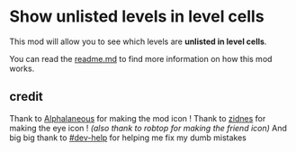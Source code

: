 # Show unlisted levels in level cells

This mod will allow you to see which levels are **<cb>unlisted in level cells</cb>**.

You can read the [readme.md](https://github.com/Geming400/ShowUnlistedLevelsInLevelCells/blob/main/README.md) to find more information on how this mod works.

## credit

Thank to [Alphalaneous](https://geode-sdk.org/mods?developer=alphalaneous) for making the mod icon !
Thank to [zidnes](https://x.com/xviaexclusive) for making the eye icon !
*(also thank to robtop for making the friend icon)*
And big big thank to [#dev-help](https://discord.com/channels/911701438269386882/979402752121765898) for helping me fix my dumb mistakes